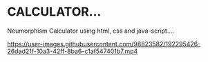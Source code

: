 # CALCULATOR...
Neumorphism Calculator using html, css and java-script....

https://user-images.githubusercontent.com/98823582/192295426-26dad21f-10a3-42ff-8ba6-c1af547401b7.mp4
